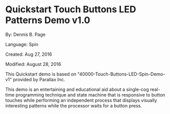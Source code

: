 # Quickstart Touch Buttons LED Patterns Demo v1.0

By: Dennis B. Page

Language: Spin

Created: Aug 27, 2016

Modified: August 28, 2016

This Quickstart demo is based on  "40000-Touch-Buttons-LED-Spin-Demo-v1" provided by Parallax Inc.                      

This demo is an entertaining and educational aid about a single-cog real-time programming technique and state machine that is responsive to button touches while performing an independent process that displays visually interesting patterns while the processor waits for a button press.
